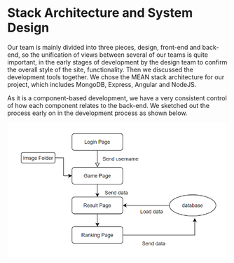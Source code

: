 # Stack Architecture and System Design

Our team is mainly divided into three pieces, design, front-end and back-end, so the unification of views between several of our teams is quite important, in the early stages of development by the design team to confirm the overall style of the site, functionality. Then we discussed the development tools together. We chose the MEAN stack architecture for our project, which includes MongoDB, Express, Angular and NodeJS.

As it is a component-based development, we have a very consistent control of how each component relates to the back-end. We sketched out the process early on in the development process as shown below.

<div align=center><img width="700" src="https://github.com/LIAM-LIN/COMSM1401-DESK12/blob/main/Report/img/stack.png?raw=true" alt = "stack"/></div> <br/>

